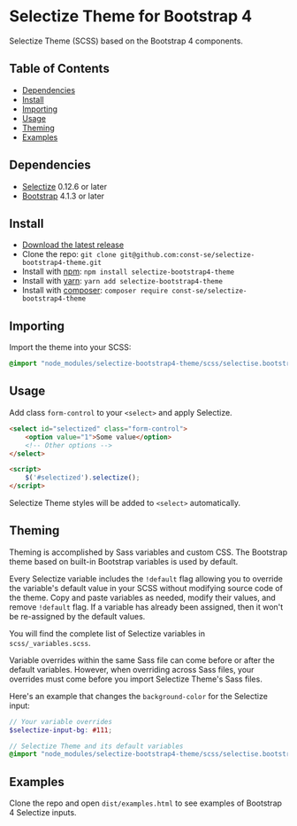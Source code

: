 # Selectize Theme for Bootstrap 4

Selectize Theme (SCSS) based on the Bootstrap 4 components.

## Table of Contents

- [Dependencies](#dependencies)
- [Install](#install)
- [Importing](#importing)
- [Usage](#usage)
- [Theming](#theming)
- [Examples](#examples)

## Dependencies

- [Selectize](https://selectize.github.io/selectize.js/) 0.12.6 or later
- [Bootstrap](https://getbootstrap.com/) 4.1.3 or later

## Install

- [Download the latest release](https://github.com/const-se/selectize-bootstrap4-theme/archive/v2.0.2.zip)
- Clone the repo: `git clone git@github.com:const-se/selectize-bootstrap4-theme.git`
- Install with [npm](https://www.npmjs.com/): `npm install selectize-bootstrap4-theme`
- Install with [yarn](https://yarnpkg.com/): `yarn add selectize-bootstrap4-theme`
- Install with [composer](https://getcomposer.org/): `composer require const-se/selectize-bootstrap4-theme`

## Importing

Import the theme into your SCSS:

```scss
@import "node_modules/selectize-bootstrap4-theme/scss/selectise.bootstrap4";
```

## Usage

Add class `form-control` to your `<select>` and apply Selectize.

```html
<select id="selectized" class="form-control">
    <option value="1">Some value</option>
    <!-- Other options -->
</select>

<script>
    $('#selectized').selectize();
</script>
```

Selectize Theme styles will be added to `<select>` automatically.

## Theming

Theming is accomplished by Sass variables and custom CSS.
The Bootstrap theme based on built-in Bootstrap variables is used by default.

Every Selectize variable includes the `!default` flag
allowing you to override the variable's default value in your SCSS
without modifying source code of the theme.
Copy and paste variables as needed, modify their values, and remove `!default` flag.
If a variable has already been assigned, then it won't be re-assigned by the default values.

You will find the complete list of Selectize variables in `scss/_variables.scss`.

Variable overrides within the same Sass file can come before or after the default variables.
However, when overriding across Sass files, your overrides must come before you import
Selectize Theme's Sass files.

Here's an example that changes the `background-color` for the Selectize input:

```scss
// Your variable overrides
$selectize-input-bg: #111;

// Selectize Theme and its default variables
@import "node_modules/selectize-bootstrap4-theme/scss/selectise.bootstrap4";
```

## Examples

Clone the repo and open `dist/examples.html` to see examples of Bootstrap 4 Selectize inputs.
